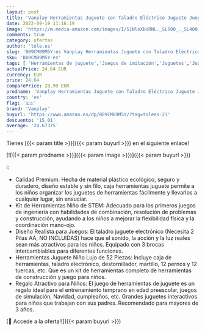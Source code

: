 ```yaml
---
layout: post
title: 'Vanplay Herramientas Juguete con Taladro Eléctrico Juguete Juego Herramientas Cumpleaños Navidad Regalo para Niños Niñas 3 4 5 6 7 8 Años  52 Piezas '
date: 2022-09-19 11:16:19
image: 'https://m.media-amazon.com/images/I/51NloXbVRNL._SL500_._SL400_.jpg'
comments: true
category: ofertas
author: 'tole.es'
slug: 'B09CMB9M5Y-es Vanplay Herramientas Juguete con Taladro Eléctrico Juguete...'
sku: 'B09CMB9M5Y-es'
tags: [ 'Herramientas de juguete','Juegos de imitación','Juguetes','Juguetes y juegos','navidad','vanplay','🇪🇸', ]
actualPrice: 24.64 EUR
currency: EUR
price: 24.64
comparePrice: 28.99 EUR
prodname: 'Vanplay Herramientas Juguete con Taladro Eléctrico Juguete Juego Herramientas Cumpleaños Navidad Regalo para Niños Niñas 3 4 5 6 7 8 Años  52 Piezas '
country: 'es'
flag: '🇪🇸'
brand: 'Vanplay'
buyurl: 'https://www.amazon.es/dp/B09CMB9M5Y/?tag=tolees-21'
descuento: '15.01'
average: '24.67375'
---
```


Tienes [{{< param title >}}]({{< param buyurl >}}) en el siguiente enlace!

[![{{< param prodname >}}]({{< param image >}})]({{< param buyurl >}})

ℹ️:

- Calidad Premium: Hecha de material plástico ecológico, seguro y duradero, diseño estable y sin filo, caja herramientas juguete permite a los niños organizar los juguetes de herramientas fácilmente y llevarlos a cualquier lugar, sin ensuciar.
- Kit de Herramientas Niño de STEM: Adecuado para los primeros juegos de ingeniería con habilidades de combinación, resolución de problemas y construcción, ayudando a los niños a mejorar la flexibilidad física y la coordinación mano-ojo.
- Diseño Realista para Juegos: El taladro juguete electrónico (Necesita 2 Pilas AA, NO INCLUIDAS) hace que el sonido, la acción y la luz reales sean más atractivos para los niños. Equipado con 3 brocas intercambiables para diferentes funciones.
- Herramientas Juguete Niño Lujo de 52 Piezas: Incluye caja de herramientas, taladro electrónico, destornillador, martillo, 12 pernos y 12 tuercas, etc. Que es un kit de herramientas completo de herramientas de construcción y juego para niños.
- Regalo Atractivo para Niños: El juego de herramientas de juguete es un regalo ideal para el entrenamiento temprano en edad preescolar, juegos de simulación, Navidad, cumpleaños, etc. Grandes juguetes interactivos para niños que trabajan con sus padres. Recomendado para mayores de 3 años.

[🛒 Accede a la oferta!!]({{< param buyurl >}})
